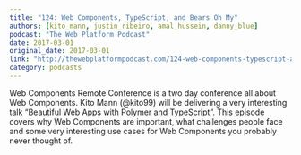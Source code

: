 ```yaml
---
title: "124: Web Components, TypeScript, and Bears Oh My"
authors: [kito_mann, justin_ribeiro, amal_hussein, danny_blue]
podcast: "The Web Platform Podcast"
date: 2017-03-01
original_date: 2017-03-01
link: "http://thewebplatformpodcast.com/124-web-components-typescript-and-bears-oh-my"
category: podcasts
---
```


Web Components Remote Conference is a two day conference all about Web Components. Kito Mann (@kito99) will be delivering a very interesting talk “Beautiful Web Apps with Polymer and TypeScript”. This episode covers why Web Components are important, what challenges people face and some very interesting use cases for Web Components you probably never thought of.